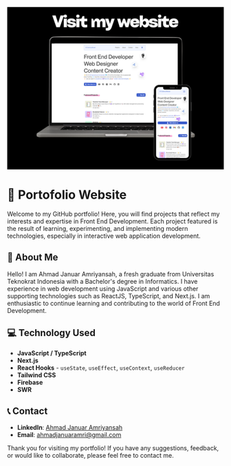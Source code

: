 <img src="public/img/portofolio.png"/>

# 🎨 Portofolio Website

<p>Welcome to my GitHub portfolio! Here, you will find projects that reflect my interests and expertise in Front End Development. Each project featured is the result of learning, experimenting, and implementing modern technologies, especially in interactive web application development.</p>

## 🚀 About Me

<p>Hello! I am Ahmad Januar Amriyansah, a fresh graduate from Universitas Teknokrat Indonesia with a Bachelor's degree in Informatics. I have experience in web development using JavaScript and various other supporting technologies such as ReactJS, TypeScript, and Next.js. I am enthusiastic to continue learning and contributing to the world of Front End Development.</p>

## 💻 Technology Used

- **JavaScript / TypeScript**
- **Next.js**
- **React Hooks** - `useState`, `useEffect`, `useContext`, `useReducer`
- **Tailwind CSS**
- **Firebase**
- **SWR**

## 📞 Contact

- **LinkedIn**: [Ahmad Januar Amriyansah](https://linkedin.com/in/ahmad-januar)
- **Email**: ahmadjanuaramri@gmail.com

Thank you for visiting my portfolio! If you have any suggestions, feedback, or would like to collaborate, please feel free to contact me.

